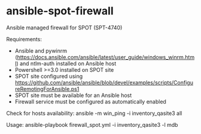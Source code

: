 # ansible-spot-firewall

Ansible managed firewall for SPOT (SPT-4740)

Requirements:

- Ansible and pywinrm (https://docs.ansible.com/ansible/latest/user_guide/windows_winrm.html) and ntlm-auth installed on Ansible host
- Powershell >=3.0 installed on SPOT site
- SPOT site configured using https://github.com/ansible/ansible/blob/devel/examples/scripts/ConfigureRemotingForAnsible.ps1
- SPOT site must be available for an Ansible host
- Firewall service must be configured as automatically enabled 

Check for hosts availability:
ansible -m win_ping -i inventory_qasite3 all

Usage:
ansible-playbook firewall_spot.yml -i inventory_qasite3 -l mdb
